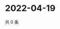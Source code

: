 # 2022-04-19

共 0 条

<!-- BEGIN WEIBO -->
<!-- 最后更新时间 Tue Apr 19 2022 15:01:11 GMT+0800 (China Standard Time) -->

<!-- END WEIBO -->

